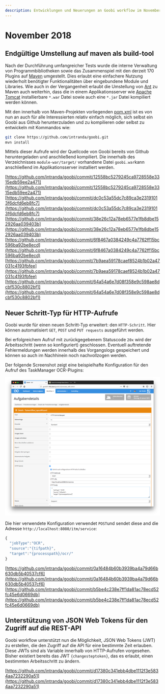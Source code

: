 ```yaml
---
description: Entwicklungen und Neuerungen an Goobi workflow im November 2018
---
```


# November 2018

## Endgültige Umstellung auf maven als build-tool

Nach der Durchführung umfangreicher Tests wurde die interne Verwaltung von Programmbibliotheken sowie das Zusammenspiel mit den derzeit 170 Plugins auf [Maven](https://maven.apache.org/) umgestellt. Dies erlaubt eine einfachere Nutzung wiederholt benötigter Funktionalitäten über eingebundene Module und Libraries. Wie auch in der Vergangenheit erlaubt die Umstellung von [Ant](https://ant.apache.org/) zu Maven auch weiterhin, dass die in einem Applikationsserver wie [Apache Tomcat](http://tomcat.apache.org/) installierbare `*.war` Datei sowie auch eine `*.jar` Datei kompiliert werden können.

Mit den innerhalb von Maven-Projekten vorliegenden [pom.xml](https://github.com/intranda/goobi/blob/master/Goobi/pom.xml) ist es von nun an auch für alle Interessierten relativ einfach möglich, sich selbst ein Goobi aus Github herunterzuladen und zu kompilieren oder selbst zu entwickeln mit Kommandos wie:

```bash
git clone https://github.com/intranda/goobi.git
mvn install
```

Mittels dieser Aufrufe wird der Quellcode von Goobi bereits von Github heruntergeladen und anschließend kompiliert. Die innerhalb des Verzeichnisses `module-war/target/` vorhandene Datei `goobi.war`kann anschließend im Applikationsserver installiert werden.

[https://github.com/intranda/goobi/commit/12558bc5279245ca9728558e3315edb59ee2a471](https://github.com/intranda/goobi/commit/12558bc5279245ca9728558e3315edb59ee2a471) [https://github.com/intranda/goobi/commit/dc0c53a55dc7c89ca3e23191013f6dcfd6eb8fc7](https://github.com/intranda/goobi/commit/dc0c53a55dc7c89ca3e23191013f6dcfd6eb8fc7) [https://github.com/intranda/goobi/commit/38e26c12a78eb6577e1fb8dbe152926aa039403b](https://github.com/intranda/goobi/commit/38e26c12a78eb6577e1fb8dbe152926aa039403b) [https://github.com/intranda/goobi/commit/6f8467a0384249c4a7762ff15bc596ba92be8ecd](https://github.com/intranda/goobi/commit/6f8467a0384249c4a7762ff15bc596ba92be8ecd) [https://github.com/intranda/goobi/commit/7b9aea59178caef8524b1b02a47031c4193fbfee](https://github.com/intranda/goobi/commit/7b9aea59178caef8524b1b02a47031c4193fbfee) [https://github.com/intranda/goobi/commit/64a54a6e7d08f358e9c598ae8dcbf530c8802bf1](https://github.com/intranda/goobi/commit/64a54a6e7d08f358e9c598ae8dcbf530c8802bf1)

## Neuer Schritt-Typ für HTTP-Aufrufe

Goobi wurde für einen neuen Schritt-Typ erweitert: den `HTTP-Schritt`. Hier können automatisiert `GET`, `POST` und `PUT requests` ausgeführt werden.

Bei erfolgreichem Aufruf mit zurückgegebenem Statuscode `20x` wird der Arbeitsschritt \(wenn so konfiguriert\) geschlossen. Eventuell auftretende Fehlermeldungen werden innerhalb des Vorgangslogs gespeichert und können so auch im Nachhinein noch nachvollzogen werden.

Der folgende Screenshot zeigt eine beispielhafte Konfiguration für den Aufruf des TaskManager OCR-Plugins:

![Konfiguration eines HTTP Schritts](../.gitbook/assets/1811_http_step_de.png)

Die hier verwendete Konfiguration verwendet `POST`und sendet diese and die Adresse `http://localhost:8080/itm/service`:

```javascript
{
  "jobType":"OCR",
  "source":"{tifpath}",
  "target":"{processpath}/ocr/"
}
```

[https://github.com/intranda/goobi/commit/0a16484b60b3939ba4a79d66b630db5b40537cf6](https://github.com/intranda/goobi/commit/0a16484b60b3939ba4a79d66b630db5b40537cf6) [https://github.com/intranda/goobi/commit/b5be4c238e7ff1da81ac78ecd52fc45e6d0669db](https://github.com/intranda/goobi/commit/b5be4c238e7ff1da81ac78ecd52fc45e6d0669db)

## Unterstützung von JSON Web Tokens für den Zugriff auf die REST-API

Goobi workflow unterstützt nun die Möglichkeit, JSON Web Tokens \(JWT\) zu erstellen, die den Zugriff auf die API für eine bestimmte Zeit erlauben. Diese JWTs sind als Variable innerhalb von HTTP-Aufrufen vorgesehen. Bisher existiert bereits das JWT `{changesteptoken}`, das es erlaubt, einen bestimmten Arbeitsschritt zu ändern.

[https://github.com/intranda/goobi/commit/d17380c341ebb4dbe1112f3e5834aa7232290a51](https://github.com/intranda/goobi/commit/d17380c341ebb4dbe1112f3e5834aa7232290a51)

